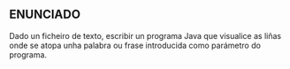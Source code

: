 ## ENUNCIADO
Dado un ficheiro de texto, escribir un programa Java que visualice as liñas onde se atopa unha palabra ou frase introducida como parámetro do programa.